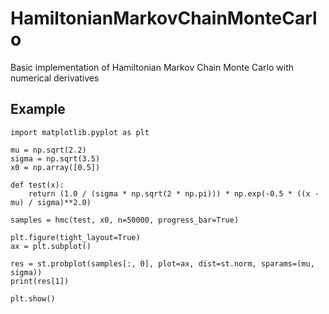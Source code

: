 # HamiltonianMarkovChainMonteCarlo
Basic implementation of Hamiltonian Markov Chain Monte Carlo with numerical derivatives

## Example

    import matplotlib.pyplot as plt

    mu = np.sqrt(2.2)
    sigma = np.sqrt(3.5)
    x0 = np.array([0.5])

    def test(x):
        return (1.0 / (sigma * np.sqrt(2 * np.pi))) * np.exp(-0.5 * ((x - mu) / sigma)**2.0)

    samples = hmc(test, x0, n=50000, progress_bar=True)

    plt.figure(tight_layout=True)
    ax = plt.subplot()

    res = st.probplot(samples[:, 0], plot=ax, dist=st.norm, sparams=(mu, sigma))
    print(res[1])

    plt.show()
